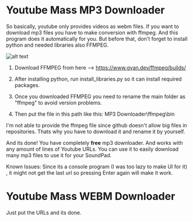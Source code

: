

# Youtube Mass MP3 Downloader

So basically, youtube only provides videos as webm files. If you want to download mp3 files you have to make conversion with ffmpeg. And this program does it automatically for you. But before that, don't forget to install python and needed libraries also FFMPEG.

![alt text](https://cdn.discordapp.com/attachments/1080953525737111562/1087661097118609428/image.png)


1. Download FFMPEG from here --> https://www.gyan.dev/ffmpeg/builds/

2. After installing python, run install_libraries.py so it can install required packages.

3. Once you downloaded FFMPEG you need to rename the main folder as "ffmpeg" to avoid version problems.

4. Then put the file in this path like this: MP3 Downloader\ffmpeg\bin 

I'm not able to provide the ffmpeg file since github doesn't allow big files in repositories. Thats why you have to download it and rename it by yourself.

And its done! You have completely **free** mp3 downloader. And works with any amount of lines of Youtube URLs. You can use it to easily download many mp3 files to use it for your SoundPad.

Known Issues:
Since its a console program (I was too lazy to make UI for it) , it might not get the last url so pressing Enter again will make it work.




# Youtube Mass WEBM Downloader
 
Just put the URLs and its done.


